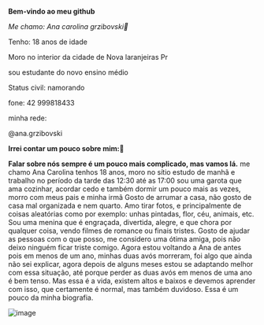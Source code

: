 **Bem-vindo ao meu github**

_Me chamo: Ana carolina grzibovski👧_

Tenho: 18 anos de idade

Moro no interior da cidade de Nova laranjeiras Pr

sou estudante do novo ensino médio 

Status civil: namorando

fone: 42 999818433

minha rede:

@ana.grzibovski

**Irrei contar um pouco sobre mim:🥰**

 **Falar sobre nós sempre é um pouco mais complicado, mas vamos lá.**
me chamo Ana Carolina tenhos 18 anos, moro no sítio estudo de manhã e trabalho no período da tarde das 12:30 até as 17:00
sou uma garota que ama cozinhar, acordar cedo e também dormir um pouco mais as vezes, morro com meus pais e minha irmã 
Gosto de arrumar a casa, não gosto de casa mal organizada e nem quarto.
Amo tirar fotos, e principalmente de coisas aleatórias como por exemplo: unhas pintadas, flor, céu, animais, etc.
Sou uma menina que é engraçada, divertida, alegre, e que chora por qualquer coisa, vendo filmes de romance ou finais tristes.
Gosto de ajudar as pessoas com o que posso, me considero uma ótima amiga, pois não deixo ninguém ficar triste comigo.
 Agora estou voltando a Ana de antes pois em menos de um ano, minhas duas avós morreram, foi algo que ainda não sei explicar, agora depois de alguns meses estou se adaptando melhor com essa situação, até  porque perder as duas avós em menos de uma ano é bem tenso.
Mas essa é a vida, existem altos e baixos e devemos aprender com isso, que certamente é normal, mas também duvidoso.
 Essa é um pouco da minha biografia. 

 

![image](https://github.com/user-attachments/assets/81098ec7-3e5f-4ba6-b4e4-eba3b843df2a)
